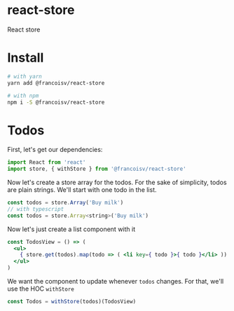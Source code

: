 react-store
===

React store

# Install

```bash
# with yarn
yarn add @francoisv/react-store

# with npm
npm i -S @francoisv/react-store
```

# Todos

First, let's get our dependencies:

```js
import React from 'react'
import store, { withStore } from '@francoisv/react-store'
```

Now let's create a store array for the todos. For the sake of simplicity, todos are plain strings.
We'll start with one todo in the list.

```js
const todos = store.Array('Buy milk')
// with typescript
const todos = store.Array<string>('Buy milk')
```

Now let's just create a list component with it

```jsx
const TodosView = () => (
  <ul>
    { store.get(todos).map(todo => ( <li key={ todo }>{ todo }</li> )) }
  </ul>
)
```

We want the component to update whenever `todos` changes. For that, we'll use the HOC `withStore`

```jsx
const Todos = withStore(todos)(TodosView)
```
